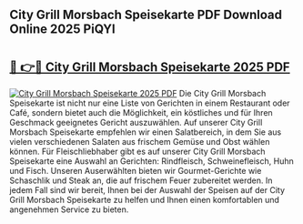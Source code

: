 ## City Grill Morsbach Speisekarte PDF Download Online 2025 PiQYl

# <h2><a href="http://gc7azf.nevu.top/?p=City+Grill+Morsbach+Speisekarte">🔗 👉🔴 City Grill Morsbach Speisekarte 2025 PDF</a></h2>

[![City Grill Morsbach Speisekarte 2025 PDF](https://i.imgur.com/dBaPXMq.png)](http://gc7azf.nevu.top/?p=City+Grill+Morsbach+Speisekarte)
Die City Grill Morsbach Speisekarte ist nicht nur eine Liste von Gerichten in einem Restaurant oder Café, sondern bietet auch die Möglichkeit, ein köstliches und für Ihren Geschmack geeignetes Gericht auszuwählen. Auf unserer City Grill Morsbach Speisekarte empfehlen wir einen Salatbereich, in dem Sie aus vielen verschiedenen Salaten aus frischem Gemüse und Obst wählen können. Für Fleischliebhaber gibt es auf unserer City Grill Morsbach Speisekarte eine Auswahl an Gerichten: Rindfleisch, Schweinefleisch, Huhn und Fisch. Unseren Auserwählten bieten wir Gourmet-Gerichte wie Schaschlik und Steak an, die auf frischem Feuer zubereitet werden. In jedem Fall sind wir bereit, Ihnen bei der Auswahl der Speisen auf der City Grill Morsbach Speisekarte zu helfen und Ihnen einen komfortablen und angenehmen Service zu bieten.
